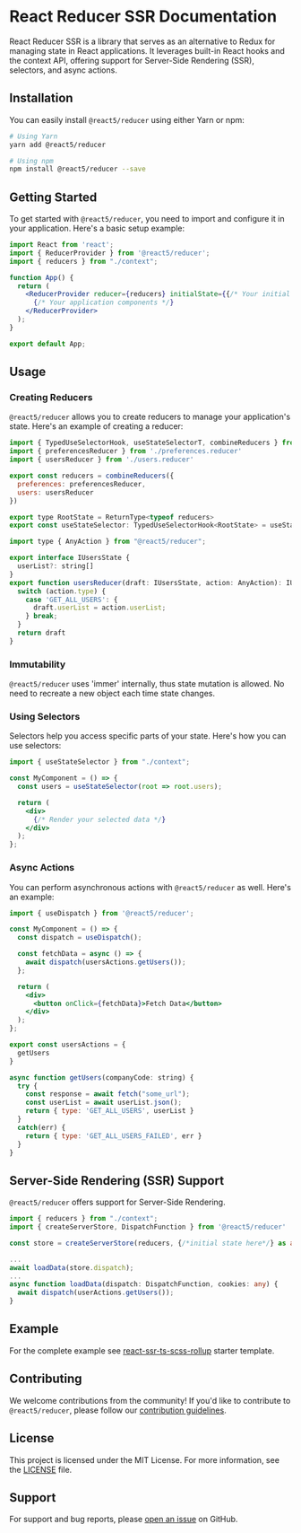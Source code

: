 # React Reducer SSR Documentation

React Reducer SSR is a library that serves as an alternative to Redux for managing state in React applications. It leverages built-in React hooks and the context API, offering support for Server-Side Rendering (SSR), selectors, and async actions.

## Installation

You can easily install `@react5/reducer` using either Yarn or npm:

```bash
# Using Yarn
yarn add @react5/reducer

# Using npm
npm install @react5/reducer --save
```

## Getting Started

To get started with `@react5/reducer`, you need to import and configure it in your application. Here's a basic setup example:

```jsx
import React from 'react';
import { ReducerProvider } from '@react5/reducer';
import { reducers } from "./context";

function App() {
  return (
    <ReducerProvider reducer={reducers} initialState={{/* Your initial state */}}>
      {/* Your application components */}
    </ReducerProvider>
  );
}

export default App;
```

## Usage

### Creating Reducers

`@react5/reducer` allows you to create reducers to manage your application's state. Here's an example of creating a reducer:

```jsx
import { TypedUseSelectorHook, useStateSelectorT, combineReducers } from '@react5/reducer'
import { preferencesReducer } from './preferences.reducer'
import { usersReducer } from './users.reducer'

export const reducers = combineReducers({
  preferences: preferencesReducer,
  users: usersReducer
})

export type RootState = ReturnType<typeof reducers>
export const useStateSelector: TypedUseSelectorHook<RootState> = useStateSelectorT
```

```jsx
import type { AnyAction } from "@react5/reducer";

export interface IUsersState {
  userList?: string[]
}
export function usersReducer(draft: IUsersState, action: AnyAction): IUsersState {
  switch (action.type) {
    case 'GET_ALL_USERS': {
      draft.userList = action.userList;
    } break;
  }
  return draft
}
```

### Immutability

`@react5/reducer` uses 'immer' internally, thus state mutation is allowed. No need to recreate a new object each time state changes.

### Using Selectors

Selectors help you access specific parts of your state. Here's how you can use selectors:

```jsx
import { useStateSelector } from "./context";

const MyComponent = () => {
  const users = useStateSelector(root => root.users);

  return (
    <div>
      {/* Render your selected data */}
    </div>
  );
};
```

### Async Actions

You can perform asynchronous actions with `@react5/reducer` as well. Here's an example:

```jsx
import { useDispatch } from '@react5/reducer';

const MyComponent = () => {
  const dispatch = useDispatch();

  const fetchData = async () => {
    await dispatch(usersActions.getUsers());
  };

  return (
    <div>
      <button onClick={fetchData}>Fetch Data</button>
    </div>
  );
};
```

```jsx
export const usersActions = {
  getUsers
}

async function getUsers(companyCode: string) {
  try {
    const response = await fetch("some_url");
    const userList = await userList.json();
    return { type: 'GET_ALL_USERS', userList }
  }
  catch(err) {
    return { type: 'GET_ALL_USERS_FAILED', err }
  }
}
```

## Server-Side Rendering (SSR) Support

`@react5/reducer` offers support for Server-Side Rendering.
```ts
import { reducers } from "./context";
import { createServerStore, DispatchFunction } from '@react5/reducer'

const store = createServerStore(reducers, {/*initial state here*/} as any);

...
await loadData(store.dispatch);
...
async function loadData(dispatch: DispatchFunction, cookies: any) {
  await dispatch(userActions.getUsers());
}

```

## Example

For the complete example see [react-ssr-ts-scss-rollup](https://github.com/alfed7/react-ssr-ts-scss-rollup) starter template.

## Contributing

We welcome contributions from the community! If you'd like to contribute to `@react5/reducer`, please follow our [contribution guidelines](CONTRIBUTING.md).

## License

This project is licensed under the MIT License. For more information, see the [LICENSE](LICENSE) file.

## Support

For support and bug reports, please [open an issue](https://github.com/alfed7/@react5/reducer/issues) on GitHub.

